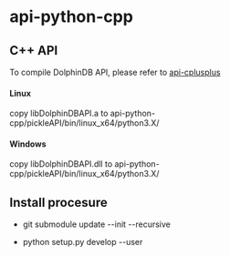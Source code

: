 # api-python-cpp

## C++ API
To compile DolphinDB API, please refer to [api-cplusplus](../../../api-cplusplus)

#### Linux

copy libDolphinDBAPI.a to api-python-cpp/pickleAPI/bin/linux_x64/python3.X/

#### Windows

copy libDolphinDBAPI.dll to api-python-cpp/pickleAPI/bin/linux_x64/python3.X/

## Install procesure

* git submodule update --init --recursive

* python setup.py develop --user


